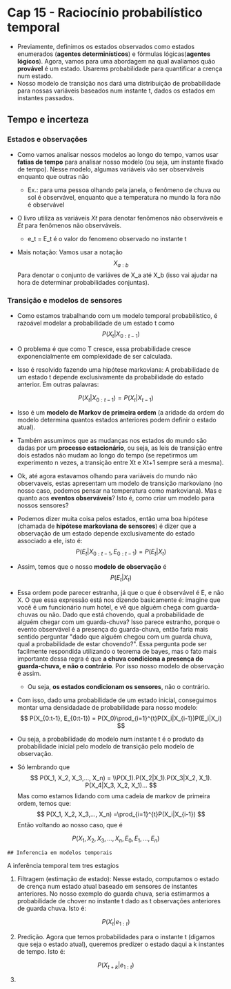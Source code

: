 # Cap 15 - Raciocínio probabilístico temporal

* Previamente, definimos os estados observados como estados enumerados (**agentes determinísticos**) e fórmulas lógicas(**agentes lógicos**). Agora, vamos para uma abordagem na qual avaliamos quão **provável** é um estado. Usarems probabilidade para quantificar a crença num estado.
* Nosso modelo de transição nos dará uma distribuição de probabilidade para nossas variáveis baseados num instante t, dados os estados em instantes passados.

## Tempo e incerteza

### Estados e observações

* Como vamos analisar nossos modelos ao longo do tempo, vamos usar **fatias de tempo** para analisar nosso modelo (ou seja, um instante fixado de tempo). Nesse modelo, algumas variáveis vão ser observáveis enquanto que outras não

  * Ex.: para uma pessoa olhando pela janela, o fenômeno de chuva ou sol é observável, enquanto que a temperatura no mundo la fora não é observável

* O livro utiliza as variáveis *Xt* para denotar fenômenos não observáveis e *Et* para fenômenos não observáveis.

  * e_t = E_t é o valor do fenomeno observado no instante t

* Mais notação: Vamos usar a notação
  $$
  X_{a:b}
  $$
  Para denotar o conjunto de variáves de X_a até X_b (isso vai ajudar na hora de determinar probabilidades conjuntas).

  

### Transição e modelos de sensores

* Como estamos trabalhando com um modelo temporal probabilístico, é razoável modelar a probabilidade de um estado t como
  $$
  P(X_t|X_{0:t-1})
  $$

* O problema é que como T cresce, essa probabilidade cresce exponencialmente em complexidade de ser calculada.

* Isso é resolvido fazendo uma hipótese markoviana: A probabilidade de um estado t depende exclusivamente da probabilidade do estado anterior. Em outras palavras: 

$$
P(X_t|X_{0:t-1}) = P(X_t|X_{t-1})
$$

* Isso é um **modelo de Markov de primeira ordem** (a aridade da ordem do modelo determina quantos estados anteriores podem definir o estado atual).

* Também assumimos que as mudanças nos estados do mundo são dadas por um **processo estacionário**, ou seja, as leis de transição entre dois estados não mudam ao longo do tempo (se repetirmos um experimento n vezes, a transição entre Xt e Xt+1 sempre será a mesma).

* Ok, até agora estavamos olhando para variáveis do mundo não observaveis, estas apresentam um modelo de transição markoviano (no nosso caso, podemos pensar na temperatura como markoviana). Mas e quanto aos **eventos observáveis**? Isto é, como criar um modelo para nossos sensores?

* Podemos dizer muita coisa pelos estados, então uma boa hipótese (chamada de **hipótese markoviana de sensores**) é dizer que a observação de um estado depende exclusivamente do estado associado a ele, isto é:
  $$
  P(E_t|X_{0:t-1}, E_{0:t-1}) = P(E_t|X_t)
  $$
  
* Assim, temos que o nosso **modelo de observação** é 
  $$
  P(E_t|X_t)
  $$

* Essa ordem pode parecer estranha, já que o que é observável é E, e não X. O que essa expressão está nos dizendo basicamente é: imagine que você é um funcionário num hotel, e vê que alguém chega com guarda-chuvas ou não. Dado que está chovendo, qual a probabilidade de alguém chegar com um guarda-chuva? Isso parece estranho, porque o evento observável é a presença do guarda-chuva, então faria mais sentido perguntar "dado que alguém chegou com um guarda chuva, qual a probabilidade de estar chovendo?". Essa pergunta pode ser facilmente respondida utilizando o teorema de bayes, mas o fato mais importante dessa regra é que **a chuva condiciona a presença do guarda-chuva, e não o contrário**. Por isso nosso modelo de observação é assim.

  * Ou seja, **os estados condicionam os sensores**, não o contrário.

* Com isso, dado uma probabilidade de um estado inicial, conseguimos montar uma densidadade de probabilidade para nosso modelo: 
  $$
  P(X_{0:t-1}, E_{0:t-1}) = P(X_0)\prod_{i=1}^{t}P(X_i|X_{i-1})P(E_i|X_i)
  $$

* Ou seja, a probabilidade do modelo num instante t é o produto da probabilidade inicial pelo modelo de transição pelo modelo de observação.

* Só lembrando que 
  $$
  P(X_1, X_2, X_3,..., X_n) = \\P(X_1).P(X_2|X_1).P(X_3|X_2, X_1). P(X_4|X_3, X_2, X_1)...
  $$
  Mas como estamos lidando com uma cadeia de markov de primeira ordem, temos que:
  $$
  P(X_1, X_2, X_3,..., X_n) =\prod_{i=1}^{t}P(X_i|X_{i-1})
  $$
  Então voltando ao nosso caso, que é

$$
P(X_1, X_2, X_3,..., X_n, E_0, E_1, ... ,E_n)
$$

	## Inferencia em modelos temporais

A inferência temporal tem tres estagios

1. Filtragem (estimação de estado): Nesse estado, computamos o estado de crença num estado atual baseado em sensores de instantes anteriores. No nosso exemplo do guarda chuva, seria estimarmos a probabilidade de chover no instante t dado as t observações anteriores de guarda chuva. Isto é:

$$
P(X_t|e_{1:t})
$$

2. Predição. Agora que temos probabilidades para o instante t (digamos que seja o estado atual), queremos predizer o estado daqui a k instantes de tempo. Isto é:

$$
P(X_{t+k}|e_{1:t})
$$

3. 